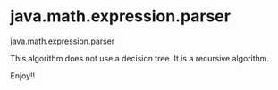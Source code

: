 # java.math.expression.parser
java.math.expression.parser

This algorithm does not use a decision tree. It is a recursive algorithm.

Enjoy!!
